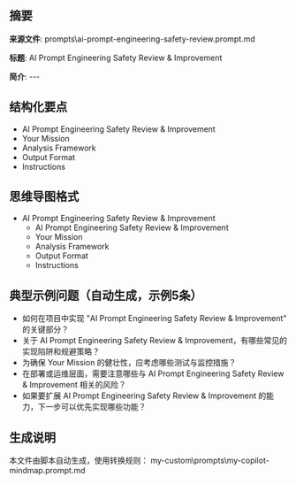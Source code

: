 ## 摘要

**来源文件**: prompts\ai-prompt-engineering-safety-review.prompt.md

**标题**: AI Prompt Engineering Safety Review & Improvement

**简介**: ---

## 结构化要点

- AI Prompt Engineering Safety Review & Improvement
- Your Mission
- Analysis Framework
- Output Format
- Instructions

## 思维导图格式

- AI Prompt Engineering Safety Review & Improvement
  - AI Prompt Engineering Safety Review & Improvement
  - Your Mission
  - Analysis Framework
  - Output Format
  - Instructions

## 典型示例问题（自动生成，示例5条）

- 如何在项目中实现 "AI Prompt Engineering Safety Review & Improvement" 的关键部分？
- 关于 AI Prompt Engineering Safety Review & Improvement，有哪些常见的实现陷阱和规避策略？
- 为确保 Your Mission 的健壮性，应考虑哪些测试与监控措施？
- 在部署或运维层面，需要注意哪些与 AI Prompt Engineering Safety Review & Improvement 相关的风险？
- 如果要扩展 AI Prompt Engineering Safety Review & Improvement 的能力，下一步可以优先实现哪些功能？

## 生成说明

本文件由脚本自动生成，使用转换规则： my-custom\prompts\my-copilot-mindmap.prompt.md
